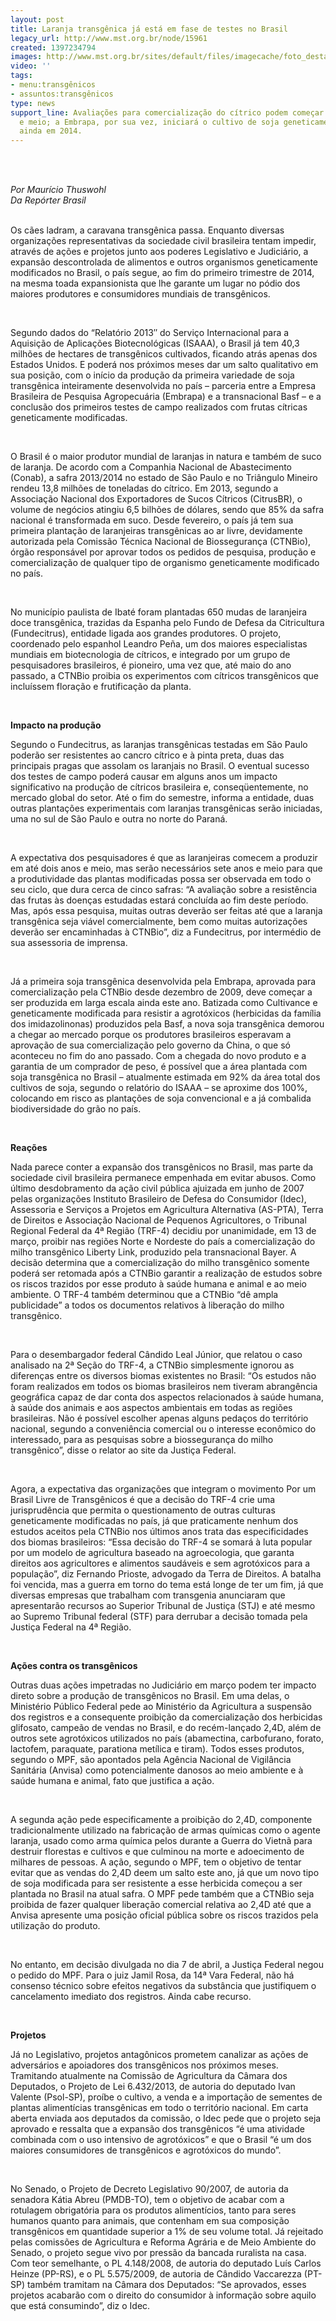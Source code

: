 ```yaml
---
layout: post
title: Laranja transgênica já está em fase de testes no Brasil
legacy_url: http://www.mst.org.br/node/15961
created: 1397234794
images: http://www.mst.org.br/sites/default/files/imagecache/foto_destaque/laranja.jpg
video: ''
tags:
- menu:transgênicos
- assuntos:transgênicos
type: news
support_line: Avaliações para comercialização do cítrico podem começar após sete anos
  e meio; a Embrapa, por sua vez, iniciará o cultivo de soja geneticamente modificada
  ainda em 2014.
---
```

<p>&nbsp;</p><p><em><br>Por Maurício Thuswohl<br>Da Repórter Brasil</em><br>&nbsp;</p><p>Os cães ladram, a caravana transgênica passa. Enquanto diversas organizações representativas da sociedade civil brasileira tentam impedir, através de ações e projetos junto aos poderes Legislativo e Judiciário, a expansão descontrolada de alimentos e outros organismos geneticamente modificados no Brasil, o país segue, ao fim do primeiro trimestre de 2014, na mesma toada expansionista que lhe garante um lugar no pódio dos maiores produtores e consumidores mundiais de transgênicos.</p><p>&nbsp;</p><p>Segundo dados do “Relatório 2013″ do Serviço Internacional para a Aquisição de Aplicações Biotecnológicas (ISAAA), o Brasil já tem 40,3 milhões de hectares de transgênicos cultivados, ficando atrás apenas dos Estados Unidos. E poderá nos próximos meses dar um salto qualitativo em sua posição, com o início da produção da primeira variedade de soja transgênica inteiramente desenvolvida no país – parceria entre a Empresa Brasileira de Pesquisa Agropecuária (Embrapa) e a transnacional Basf – e a conclusão dos primeiros testes de campo realizados com frutas cítricas geneticamente modificadas.</p><p>&nbsp;</p><p>O Brasil é o maior produtor mundial de laranjas in natura e também de suco de laranja. De acordo com a Companhia Nacional de Abastecimento (Conab), a safra 2013/2014 no estado de São Paulo e no Triângulo Mineiro rendeu 13,8 milhões de toneladas do cítrico. Em 2013, segundo a Associação Nacional dos Exportadores de Sucos Cítricos (CitrusBR), o volume de negócios atingiu 6,5 bilhões de dólares, sendo que 85% da safra nacional é transformada em suco. Desde fevereiro, o país já tem sua primeira plantação de laranjeiras transgênicas ao ar livre, devidamente autorizada pela Comissão Técnica Nacional de Biossegurança (CTNBio), órgão responsável por aprovar todos os pedidos de pesquisa, produção e comercialização de qualquer tipo de organismo geneticamente modificado no país.</p><p>&nbsp;</p><p>No município paulista de Ibaté foram plantadas 650 mudas de laranjeira doce transgênica, trazidas da Espanha pelo Fundo de Defesa da Citricultura (Fundecitrus), entidade ligada aos grandes produtores. O projeto, coordenado pelo espanhol Leandro Peña, um dos maiores especialistas mundiais em biotecnologia de cítricos, e integrado por um grupo de pesquisadores brasileiros, é pioneiro, uma vez que, até maio do ano passado, a CTNBio proibia os experimentos com cítricos transgênicos que incluíssem floração e frutificação da planta.</p><p>&nbsp;</p><p><strong>Impacto na produção</strong></p><p>Segundo o Fundecitrus, as laranjas transgênicas testadas em São Paulo poderão ser resistentes ao cancro cítrico e à pinta preta, duas das principais pragas que assolam os laranjais no Brasil. O eventual sucesso dos testes de campo poderá causar em alguns anos um impacto significativo na produção de cítricos brasileira e, conseqüentemente, no mercado global do setor. Até o fim do semestre, informa a entidade, duas outras plantações experimentais com laranjas transgênicas serão iniciadas, uma no sul de São Paulo e outra no norte do Paraná.</p><p>&nbsp;</p><p>A expectativa dos pesquisadores é que as laranjeiras comecem a produzir em até dois anos e meio, mas serão necessários sete anos e meio para que a produtividade das plantas modificadas possa ser observada em todo o seu ciclo, que dura cerca de cinco safras: “A avaliação sobre a resistência das frutas às doenças estudadas estará concluída ao fim deste período. Mas, após essa pesquisa, muitas outras deverão ser feitas até que a laranja transgênica seja viável comercialmente, bem como muitas autorizações deverão ser encaminhadas à CTNBio”, diz a Fundecitrus, por intermédio de sua assessoria de imprensa.</p><p>&nbsp;</p><p>Já a primeira soja transgênica desenvolvida pela Embrapa, aprovada para comercialização pela CTNBio desde dezembro de 2009, deve começar a ser produzida em larga escala ainda este ano. Batizada como Cultivance e geneticamente modificada para resistir a agrotóxicos (herbicidas da família dos imidazolinonas) produzidos pela Basf, a nova soja transgênica demorou a chegar ao mercado porque os produtores brasileiros esperavam a aprovação de sua comercialização pelo governo da China, o que só aconteceu no fim do ano passado. Com a chegada do novo produto e a garantia de um comprador de peso, é possível que a área plantada com soja transgênica no Brasil – atualmente estimada em 92% da área total dos cultivos de soja, segundo o relatório do ISAAA – se aproxime dos 100%, colocando em risco as plantações de soja convencional e a já combalida biodiversidade do grão no país.</p><p>&nbsp;</p><p><strong>Reações</strong></p><p>Nada parece conter a expansão dos transgênicos no Brasil, mas parte da sociedade civil brasileira permanece empenhada em evitar abusos. Como último desdobramento da ação civil pública ajuizada em junho de 2007 pelas organizações Instituto Brasileiro de Defesa do Consumidor (Idec), Assessoria e Serviços a Projetos em Agricultura Alternativa (AS-PTA), Terra de Direitos e Associação Nacional de Pequenos Agricultores, o Tribunal Regional Federal da 4ª Região (TRF-4) decidiu por unanimidade, em 13 de março, proibir nas regiões Norte e Nordeste do país a comercialização do milho transgênico Liberty Link, produzido pela transnacional Bayer. A decisão determina que a comercialização do milho transgênico somente poderá ser retomada após a CTNBio garantir a realização de estudos sobre os riscos trazidos por esse produto à saúde humana e animal e ao meio ambiente. O TRF-4 também determinou que a CTNBio “dê ampla publicidade” a todos os documentos relativos à liberação do milho transgênico.</p><p>&nbsp;</p><p>Para o desembargador federal Cândido Leal Júnior, que relatou o caso analisado na 2ª Seção do TRF-4, a CTNBio simplesmente ignorou as diferenças entre os diversos biomas existentes no Brasil: “Os estudos não foram realizados em todos os biomas brasileiros nem tiveram abrangência geográfica capaz de dar conta dos aspectos relacionados à saúde humana, à saúde dos animais e aos aspectos ambientais em todas as regiões brasileiras. Não é possível escolher apenas alguns pedaços do território nacional, segundo a conveniência comercial ou o interesse econômico do interessado, para as pesquisas sobre a biossegurança do milho transgênico”, disse o relator ao site da Justiça Federal.</p><p>&nbsp;</p><p>Agora, a expectativa das organizações que integram o movimento Por um Brasil Livre de Transgênicos é que a decisão do TRF-4 crie uma jurisprudência que permita o questionamento de outras culturas geneticamente modificadas no país, já que praticamente nenhum dos estudos aceitos pela CTNBio nos últimos anos trata das especificidades dos biomas brasileiros: “Essa decisão do TRF-4 se somará à luta popular por um modelo de agricultura baseado na agroecologia, que garanta direitos aos agricultores e alimentos saudáveis e sem agrotóxicos para a população”, diz Fernando Prioste, advogado da Terra de Direitos. A batalha foi vencida, mas a guerra em torno do tema está longe de ter um fim, já que diversas empresas que trabalham com transgenia anunciaram que apresentarão recursos ao Superior Tribunal de Justiça (STJ) e até mesmo ao Supremo Tribunal federal (STF) para derrubar a decisão tomada pela Justiça Federal na 4ª Região.</p><p>&nbsp;</p><p><strong>Ações contra os transgênicos</strong></p><p>Outras duas ações impetradas no Judiciário em março podem ter impacto direto sobre a produção de transgênicos no Brasil. Em uma delas, o Ministério Público Federal pede ao Ministério da Agricultura a suspensão dos registros e a consequente proibição da comercialização dos herbicidas glifosato, campeão de vendas no Brasil, e do recém-lançado 2,4D, além de outros sete agrotóxicos utilizados no país (abamectina, carbofurano, forato, lactofem, paraquate, parationa metílica e tiram). Todos esses produtos, segundo o MPF, são apontados pela Agência Nacional de Vigilância Sanitária (Anvisa) como potencialmente danosos ao meio ambiente e à saúde humana e animal, fato que justifica a ação.</p><p>&nbsp;</p><p>A segunda ação pede especificamente a proibição do 2,4D, componente tradicionalmente utilizado na fabricação de armas químicas como o agente laranja, usado como arma química pelos durante a Guerra do Vietnã para destruir florestas e cultivos e que culminou na morte e adoecimento de milhares de pessoas. A ação, segundo o MPF, tem o objetivo de tentar evitar que as vendas do 2,4D deem um salto este ano, já que um novo tipo de soja modificada para ser resistente a esse herbicida começou a ser plantada no Brasil na atual safra. O MPF pede também que a CTNBio seja proibida de fazer qualquer liberação comercial relativa ao 2,4D até que a Anvisa apresente uma posição oficial pública sobre os riscos trazidos pela utilização do produto.</p><p>&nbsp;</p><p>No entanto, em decisão divulgada no dia 7 de abril, a Justiça Federal negou o pedido do MPF. Para o juiz Jamil Rosa, da 14ª Vara Federal, não há consenso técnico sobre efeitos negativos da substância que justifiquem o cancelamento imediato dos registros. Ainda cabe recurso.</p><p>&nbsp;</p><p><strong>Projetos</strong></p><p>Já no Legislativo, projetos antagônicos prometem canalizar as ações de adversários e apoiadores dos transgênicos nos próximos meses. Tramitando atualmente na Comissão de Agricultura da Câmara dos Deputados, o Projeto de Lei 6.432/2013, de autoria do deputado Ivan Valente (Psol-SP), proíbe o cultivo, a venda e a importação de sementes de plantas alimentícias transgênicas em todo o território nacional. Em carta aberta enviada aos deputados da comissão, o Idec pede que o projeto seja aprovado e ressalta que a expansão dos transgênicos “é uma atividade combinada com o uso intensivo de agrotóxicos” e que o Brasil “é um dos maiores consumidores de transgênicos e agrotóxicos do mundo”.</p><p>&nbsp;</p><p>No Senado, o Projeto de Decreto Legislativo 90/2007, de autoria da senadora Kátia Abreu (PMDB-TO), tem o objetivo de acabar com a rotulagem obrigatória para os produtos alimentícios, tanto para seres humanos quanto para animais, que contenham em sua composição transgênicos em quantidade superior a 1% de seu volume total. Já rejeitado pelas comissões de Agricultura e Reforma Agrária e de Meio Ambiente do Senado, o projeto segue vivo por pressão da bancada ruralista na casa. Com teor semelhante, o PL 4.148/2008, de autoria do deputado Luís Carlos Heinze (PP-RS), e o PL 5.575/2009, de autoria de Cândido Vaccarezza (PT-SP) também tramitam na Câmara dos Deputados: “Se aprovados, esses projetos acabarão com o direito do consumidor à informação sobre aquilo que está consumindo”, diz o Idec.</p><p>&nbsp;</p><p>&nbsp;</p>
